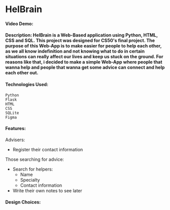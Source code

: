 # HelBrain

#### Video Demo:

#### Description: HelBrain is a Web-Based application using Python, HTML, CSS and SQL. This project was designed for CS50's final project. The purpose of this Web-App is to make easier for people to help each other, as we all know indefinition and not knowing what to do in certain situations can really affect our lives and keep us stuck on the ground. For reasons like that, i decided to make a simple Web-App where people that wanna help and people that wanna get some advice can connect and help each other out.  

#### Technologies Used:
```
Python
Flask
HTML
CSS
SQLite
Figma
```

#### Features:
Advisers:
- Register their contact information

Those searching for advice:
- Search for helpers:
  - Name
  - Specialty
  - Contact information
- Write their own notes to see later

#### Design Choices: 
